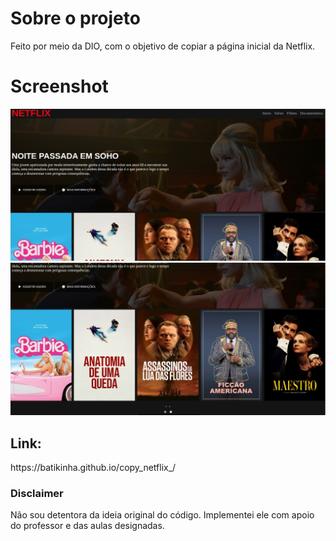 <h1>Sobre o projeto</h1>
Feito por meio da DIO, com o objetivo de copiar a página inicial da Netflix.

<h1>Screenshot</h1>
<img src="/img/tela1.png">
<img src="/img/tela2.png">

<h2>Link:</h2>
https://batikinha.github.io/copy_netflix_/

<h3>Disclaimer</h3>
Não sou detentora da ideia original do código. Implementei ele com apoio do professor e das aulas designadas.

